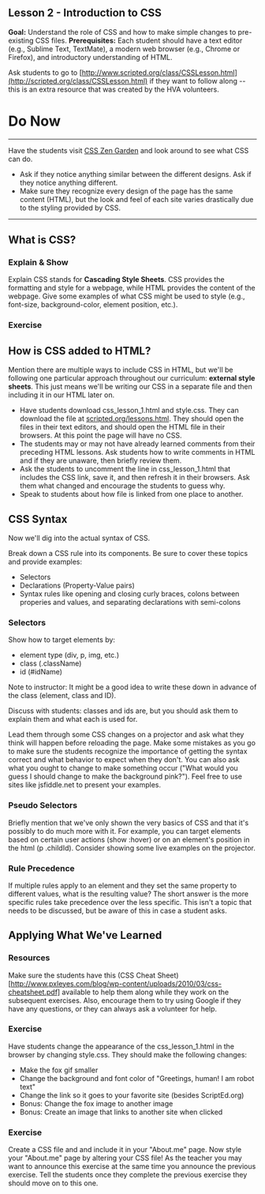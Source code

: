 Lesson 2 - Introduction to CSS
--------------------------------

**Goal:** Understand the role of CSS and how to make simple changes to pre-existing CSS files.
**Prerequisites:** Each student should have a text editor (e.g., Sublime Text, TextMate), a modern web browser (e.g., Chrome or Firefox), and introductory understanding of HTML.

Ask students to go to [http://www.scripted.org/class/CSSLesson.html](http://scripted.org/class/CSSLesson.html)
if they want to follow along -- this is an extra resource that was created by the HVA volunteers.

# Do Now #
--------------------------------

Have the students visit [CSS Zen Garden](http://csszengarden.com/) and look around to see what CSS can do.

* Ask if they notice anything similar between the different designs.  Ask if they notice anything different.
* Make sure they recognize every design of the page has the same content (HTML), but the look and feel of each site varies drastically due to the styling provided by CSS.
-------------------

What is CSS?
-------------------

### Explain & Show ###
Explain CSS stands for **Cascading Style Sheets**.  CSS provides the formatting and style for a webpage, while HTML provides the content of the webpage.  Give some examples of what CSS might be used to style (e.g., font-size, background-color, element position, etc.).  
### Exercise ###


## How is CSS added to HTML? ##
Mention there are multiple ways to include CSS in HTML, but we'll be following one particular approach throughout our curriculum: **external style sheets**.  This just means we'll be writing our CSS in a separate file and then including it in our HTML later on.

* Have students download css_lesson_1.html and style.css.   They can download the file at [scripted.org/lessons.html](http://www.scripted.org/lessons.html). They should open the files in their text editors, and should open the HTML file in their browsers. At this point the page will have no CSS.
* The students may or may not have already learned comments from their preceding HTML lessons.  Ask students how to write comments in HTML and if they are unaware, then briefly review them.  
* Ask the students to uncomment the line in css_lesson_1.html that includes the CSS link, save it, and then refresh it in their browsers.  Ask them what changed and encourage the students to guess why.
* Speak to students about how file is linked from one place to another.

## CSS Syntax ##
Now we'll dig into the actual syntax of CSS.  

Break down a CSS rule into its components.  Be sure to cover these topics and provide examples:
* Selectors
* Declarations (Property-Value pairs)
* Syntax rules like opening and closing curly braces, colons between properies and values,  and separating declarations with semi-colons

### Selectors ###
Show how to target elements by:
* element type (div, p, img, etc.)
* class (.className)
* id (#idName)

Note to instructor: It might be a good idea to write these down in advance of the class (element, class and ID).

Discuss with students: classes and ids are, but you should ask them to explain them and what each is used for.

Lead them through some CSS changes on a projector and ask what they think will happen before reloading the page.  Make some mistakes as you go to make sure the students recognize the importance of getting the syntax correct and what behavior to expect when they don't.  You can also ask what you ought to change to make something occur ("What would you guess I should change to make the background pink?").  Feel free to use sites like jsfiddle.net to present your examples.

### Pseudo Selectors ###
Briefly mention that we've only shown the very basics of CSS and that it's possibly to do much more with it.  For example, you can target elements based on certain user actions (show :hover) or on an element's position in the html (p .childId).  Consider showing some live examples on the projector.

### Rule Precedence ###
If multiple rules apply to an element and they set the same property to different values, what is the resulting value?  The short answer is the more specific rules take precedence over the less specific.  This isn't a topic that needs to be discussed, but be aware of this in case a student asks.

## Applying What We've Learned ##
### Resources ###
Make sure the students have this (CSS Cheat Sheet)[http://www.pxleyes.com/blog/wp-content/uploads/2010/03/css-cheatsheet.pdf] available to help them along while they work on the subsequent exercises.  Also, encourage them to try using Google if they have any questions, or they can always ask a volunteer for help.

### Exercise ###
Have students change the appearance of the css_lesson_1.html in the browser by changing style.css.  They should make the following changes:
* Make the fox gif smaller
* Change the background and font color of "Greetings, human! I am robot text"
* Change the link so it goes to your favorite site (besides ScriptEd.org)
* Bonus: Change the fox image to another image
* Bonus: Create an image that links to another site when clicked

### Exercise ###
Create a CSS file and and include it in your "About.me" page.  Now style your "About.me" page by altering your CSS file!  As the teacher you may want to announce this exercise at the same time you announce the previous exercise.  Tell the students once they complete the previous exercise they should move on to this one.
